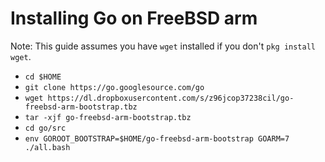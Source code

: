 # Installing Go on FreeBSD arm

Note: This guide assumes you have `wget` installed if you don't `pkg install wget`.

* `cd $HOME`
* `git clone https://go.googlesource.com/go`
* `wget https://dl.dropboxusercontent.com/s/z96jcop37238cil/go-freebsd-arm-bootstrap.tbz`
* `tar -xjf go-freebsd-arm-bootstrap.tbz`
* `cd go/src`
* `env GOROOT_BOOTSTRAP=$HOME/go-freebsd-arm-bootstrap GOARM=7 ./all.bash`
